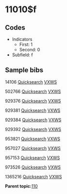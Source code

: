 # 11010$f

## Codes

-   Indicators
    -   First: 1
    -   Second: 0
-   Subfield: f

## Sample bibs

14106 [Quicksearch](https://search.library.yale.edu/catalog/14106) [VXWS](http://prodorbis.library.yale.edu:7014/vxws/GetHoldingsService?bibId=14106)

502766 [Quicksearch](https://search.library.yale.edu/catalog/502766) [VXWS](http://prodorbis.library.yale.edu:7014/vxws/GetHoldingsService?bibId=502766)

929376 [Quicksearch](https://search.library.yale.edu/catalog/929376) [VXWS](http://prodorbis.library.yale.edu:7014/vxws/GetHoldingsService?bibId=929376)

929381 [Quicksearch](https://search.library.yale.edu/catalog/929381) [VXWS](http://prodorbis.library.yale.edu:7014/vxws/GetHoldingsService?bibId=929381)

929384 [Quicksearch](https://search.library.yale.edu/catalog/929384) [VXWS](http://prodorbis.library.yale.edu:7014/vxws/GetHoldingsService?bibId=929384)

929392 [Quicksearch](https://search.library.yale.edu/catalog/929392) [VXWS](http://prodorbis.library.yale.edu:7014/vxws/GetHoldingsService?bibId=929392)

953821 [Quicksearch](https://search.library.yale.edu/catalog/953821) [VXWS](http://prodorbis.library.yale.edu:7014/vxws/GetHoldingsService?bibId=953821)

957027 [Quicksearch](https://search.library.yale.edu/catalog/957027) [VXWS](http://prodorbis.library.yale.edu:7014/vxws/GetHoldingsService?bibId=957027)

957153 [Quicksearch](https://search.library.yale.edu/catalog/957153) [VXWS](http://prodorbis.library.yale.edu:7014/vxws/GetHoldingsService?bibId=957153)

973526 [Quicksearch](https://search.library.yale.edu/catalog/973526) [VXWS](http://prodorbis.library.yale.edu:7014/vxws/GetHoldingsService?bibId=973526)

1365216 [Quicksearch](https://search.library.yale.edu/catalog/1365216) [VXWS](http://prodorbis.library.yale.edu:7014/vxws/GetHoldingsService?bibId=1365216)

**Parent topic:**[110](../../tags/110/110.md)

